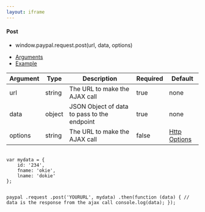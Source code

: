 ```yaml
---
layout: iframe
---
```


<div class="card">
    <div class="card-content">
        <h4>Post</h4>
        <ul class="collection">
            <li class="collection-item">window.paypal.request.post(url, data, options)</li>
        </ul>
    </div>
    <div class="card-tabs">
        <ul class="tabs tabs-fixed-width">
            <li class="tab"><a class="active blue-text text-darken-1" href="#arguments">Arguments</a></li>
            <li class="tab"><a class="blue-text text-darken-1" href="#example">Example</a></li>
        </ul>
    </div>
    <div class="card-content grey lighten-4">
        <div id="arguments">
            <table>
                <thead>
                    <tr>
                        <th>Argument</th>
                        <th>Type</th>
                        <th>Description</th>
                        <th>Required</th>
                        <th>Default</th>
                    </tr>
                </thead>
                <tbody>
                    <tr>
                        <td>url</td>
                        <td>string</td>
                        <td>The URL to make the AJAX call</td>
                        <td>true</td>
                        <td>none</td>
                    </tr>
                    <tr>
                        <td>data</td>
                        <td>object</td>
                        <td>JSON Object of data to pass to the endpoint</td>
                        <td>true</td>
                        <td>none</td>
                    </tr>
                    <tr>
                        <td>options</td>
                        <td>string</td>
                        <td>The URL to make the AJAX call</td>
                        <td>false</td>
                        <td><a href="/paypal-checkout-docs/docs/http#options">Http Options</a></td>
                    </tr>
                </tbody>
            </table>
        </div>
        <div id="example">
            <pre class="language-markup">
                <code class="language-markup">
var mydata = {
    id: '234',
    fname: 'okie',
    lname: 'dokie'
};

paypal
    .request
    .post('YOURURL', mydata)
    .then(function (data) {
        // data is the response from the ajax call
        console.log(data);
    });
                </code>
            </pre>
        </div>
    </div>
</div>